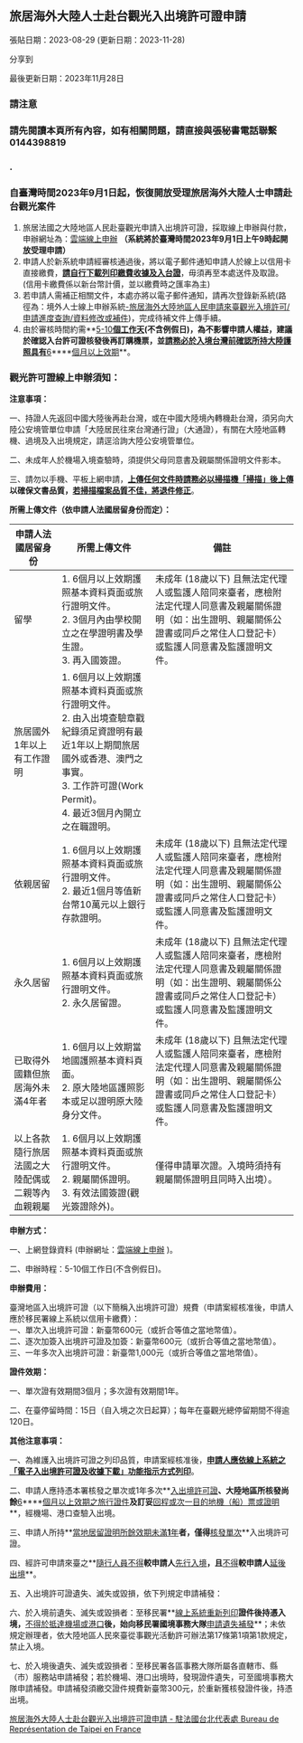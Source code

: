 ## 旅居海外大陸人士赴台觀光入出境許可證申請

張貼日期：2023-08-29 (更新日期：2023-11-28)

分享到[](https://roc-taiwan.org/fr/post/17385.html)[](https://roc-taiwan.org/fr/post/17385.html)[](https://roc-taiwan.org/fr/post/17385.html)

[](https://roc-taiwan.org/fr/post/17385.html)

最後更新日期：2023年11月28日

### **請注意**

### 請先閱讀本頁所有內容，如有相關問題，請直接與張秘書電話聯繫 0144398819

### .

### 自臺灣時間2023年9月1日起，恢復開放受理旅居海外大陸人士申請赴台觀光案件

1. 旅居法國之大陸地區人民赴臺觀光申請入出境許可證，採取線上申辦與付款，申辦網址為：[雲端線上申辦](https://coa.immigration.gov.tw/coa-frontend/overseas-foreign-china "(另開新視窗)") **（系統將於臺灣時間2023年9月1日上午9時起開放受理申請）**
2. 申請人於新系統申請經審核通過後，將以電子郵件通知申請人於線上以信用卡直接繳費，**<u>請自行下載列印繳費收據及入台證</u>**，毋須再至本處送件及取證。(信用卡繳費係以新台幣計價，並以繳費時之匯率為主)
3. 若申請人需補正相關文件，本處亦將以電子郵件通知，請再次登錄新系統(路徑為：境外人士線上申辦系統<u>-</u><u>旅居海外大陸地區人民申請來臺觀光入境許可</u><u>/</u><u>申請進度查詢</u><u>/</u><u>資料修改或補件</u>)，完成待補文件上傳手續。
4. 由於審核時間約需**<u>5-10</u>****<u>個工作天</u>**(不含例假日)，為不影響申請人權益，建議於確認入台許可證核發後再訂購機票，並**<u>請務必於入境台灣前確認所持大陸護照具有</u>****<u>6</u>****<u>個月以上效期</u>**。

### 觀光許可證線上申辦須知：

**注意事項：**

一、持證人先返回中國大陸後再赴台灣，或在中國大陸境內轉機赴台灣，須另向大陸公安境管單位申請「大陸居民往來台灣通行證」（大通證），有關在大陸地區轉機、過境及入出境規定，請逕洽詢大陸公安境管單位。

二、未成年人於機場入境查驗時，須提供父母同意書及親屬關係證明文件影本。

三、請勿以手機、平板上網申請，**<u>上傳任何文件時請務必以掃描機「掃描」後上傳</u>**以確保文書品質，**<u>若掃描檔案品質不佳，將退件修正</u>**。

**所需上傳文件（依申請人法國居留身份而定）：**

| 申請人法國居留身份                | 所需上傳文件                                                                                                                 | 備註                                                                                        |
| ------------------------ | ---------------------------------------------------------------------------------------------------------------------- | ----------------------------------------------------------------------------------------- |
| 留學                       | 1. 6個月以上效期護照基本資料頁面或旅行證明文件。<br>2. 3個月內由學校開立之在學證明書及學生證。<br>3. 再入國簽證。                                                     | 未成年 (18歲以下) 且無法定代理人或監護人陪同來臺者，應檢附法定代理人同意書及親屬關係證明（如：出生證明、親屬關係公證書或同戶之常住人口登記卡）或監護人同意書及監護證明文件。 |
| 旅居國外1年以上有工作證明            | 1. 6個月以上效期護照基本資料頁面或旅行證明文件。<br>2. 由入出境查驗章戳紀錄須足資證明有最近1年以上期間旅居國外或香港、澳門之事實。<br>3. 工作許可證(Work Permit)。<br>4. 最近3個月內開立之在職證明。 |                                                                                           |
| 依親居留                     | 1. 6個月以上效期護照基本資料頁面或旅行證明文件。<br>2. 最近1個月等值新台幣10萬元以上銀行存款證明。                                                               | 未成年 (18歲以下) 且無法定代理人或監護人陪同來臺者，應檢附法定代理人同意書及親屬關係證明（如：出生證明、親屬關係公證書或同戶之常住人口登記卡）或監護人同意書及監護證明文件。 |
| 永久居留                     | 1. 6個月以上效期護照基本資料頁面或旅行證明文件。<br>2. 永久居留證。                                                                                | 未成年 (18歲以下) 且無法定代理人或監護人陪同來臺者，應檢附法定代理人同意書及親屬關係證明（如：出生證明、親屬關係公證書或同戶之常住人口登記卡）或監護人同意書及監護證明文件。 |
| 已取得外國籍但旅居海外未滿4年者         | 1. 6個月以上效期當地國護照基本資料頁面。<br>2. 原大陸地區護照影本或足以證明原大陸身分文件。                                                                    | 未成年 (18歲以下) 且無法定代理人或監護人陪同來臺者，應檢附法定代理人同意書及親屬關係證明（如：出生證明、親屬關係公證書或同戶之常住人口登記卡）或監護人同意書及監護證明文件。 |
| 以上各款隨行旅居法國之大陸配偶或二親等內血親親屬 | 1. 6個月以上效期護照基本資料頁面或旅行證明文件。<br>2. 親屬關係證明。<br>3. 有效法國簽證(觀光簽證除外)。                                                         | 僅得申請單次證。入境時須持有親屬關係證明且同時入出境）。                                                              |

**申辦方式：**

一、上網登錄資料 (申辦網址：[雲端線上申辦](https://coa.immigration.gov.tw/coa-frontend/overseas-foreign-china "(另開新視窗)") )。

二、申辦時程：5-10個工作日(不含例假日)。

**申辦費用：**

臺灣地區入出境許可證（以下簡稱入出境許可證）規費（申請案經核准後，申請人應於移民署線上系統以信用卡繳費）：  
一、單次入出境許可證：新臺幣600元（或折合等值之當地幣值）。  
二、逐次加簽入出境許可證及加簽：新臺幣600元（或折合等值之當地幣值）。  
三、一年多次入出境許可證：新臺幣1,000元（或折合等值之當地幣值）。

**證件效期：**

一、單次證有效期間3個月；多次證有效期間1年。

二、在臺停留時間：15日（自入境之次日起算）；每年在臺觀光總停留期間不得逾120日。

**其他注意事項：**

一、為維護入出境許可證之列印品質，申請案經核准後，**<u>申請人應依線上系統之「電子入出境許可證及收據下載」功能指示方式列印</u>**。

二、申請人應持憑本署核發之單次或1年多次**<u>入出境許可證</u>**、大陸地區所核發尚餘**<u>6</u>****<u>個月以上效期之旅行證件</u>**及訂妥**<u>回程或次一目的地機（船）票或證明</u>**，經機場、港口查驗入出境。

三、申請人所持**<u>當地居留證明所餘效期未滿</u>****<u>1</u>****<u>年</u>**者，僅得**<u>核發單次</u>**入出境許可證。

四、經許可申請來臺之**<u>隨行人員不得</u>**較申請人**<u>先行入境</u>**，且**<u>不得</u>**較申請人**<u>延後出境</u>**。

五、入出境許可證遺失、滅失或毀損，依下列規定申請補發：

六、於入境前遺失、滅失或毀損者：至移民署**<u>線上系統重新列印</u>**證件後持憑入境，**<u>不得於抵達機場或港口</u>**後，始向移民署國境事務大隊**<u>申請遺失補發</u>**；未依規定辦理者，依大陸地區人民來臺從事觀光活動許可辦法第17條第1項第1款規定，禁止入境。

七、於入境後遺失、滅失或毀損者：至移民署各區事務大隊所屬各直轄市、縣（市）服務站申請補發；若於機場、港口出境時，發現證件遺失，可至國境事務大隊申請補發。申請補發須繳交證件規費新臺幣300元，於重新獲核發證件後，持憑出境。



[旅居海外大陸人士赴台觀光入出境許可證申請 - 駐法國台北代表處 Bureau de Représentation de Taipei en France](https://roc-taiwan.org/fr/post/17385.html)


